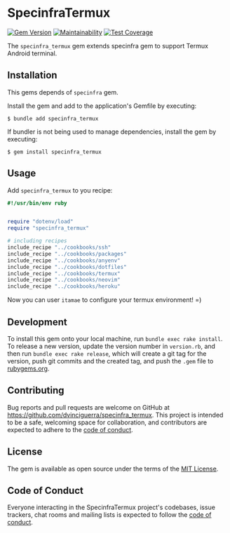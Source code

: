 # SpecinfraTermux

[![Gem Version](https://badge.fury.io/rb/specinfra_termux.svg)](https://badge.fury.io/rb/specinfra_termux)
[![Maintainability](https://api.codeclimate.com/v1/badges/de9a6c9b2d414dd249c9/maintainability)](https://codeclimate.com/github/dvinciguerra/specinfra_termux/maintainability)
[![Test Coverage](https://api.codeclimate.com/v1/badges/de9a6c9b2d414dd249c9/test_coverage)](https://codeclimate.com/github/dvinciguerra/specinfra_termux/test_coverage)

The `specinfra_termux` gem extends specinfra gem to support Termux Android terminal.

## Installation

This gems depends of `specinfra` gem.

Install the gem and add to the application's Gemfile by executing:

    $ bundle add specinfra_termux

If bundler is not being used to manage dependencies, install the gem by executing:

    $ gem install specinfra_termux

## Usage

Add `specinfra_termux` to you recipe:

```ruby
#!/usr/bin/env ruby


require "dotenv/load"
require "specinfra_termux"

# including recipes
include_recipe "../cookbooks/ssh"
include_recipe "../cookbooks/packages"
include_recipe "../cookbooks/anyenv"
include_recipe "../cookbooks/dotfiles"
include_recipe "../cookbooks/termux"
include_recipe "../cookbooks/neovim"
include_recipe "../cookbooks/heroku"

```

Now you can user `itamae` to configure your termux environment! =)

## Development

To install this gem onto your local machine, run `bundle exec rake install`. To release a new version, update the version number in `version.rb`, and then run `bundle exec rake release`, which will create a git tag for the version, push git commits and the created tag, and push the `.gem` file to [rubygems.org](https://rubygems.org).

## Contributing

Bug reports and pull requests are welcome on GitHub at https://github.com/dvinciguerra/specinfra_termux. This project is intended to be a safe, welcoming space for collaboration, and contributors are expected to adhere to the [code of conduct](https://github.com/dvinciguerra/specinfra_termux/blob/main/CODE_OF_CONDUCT.md).

## License

The gem is available as open source under the terms of the [MIT License](https://opensource.org/licenses/MIT).

## Code of Conduct

Everyone interacting in the SpecinfraTermux project's codebases, issue trackers, chat rooms and mailing lists is expected to follow the [code of conduct](https://github.com/dvinciguerra/specinfra_termux/blob/main/CODE_OF_CONDUCT.md).
